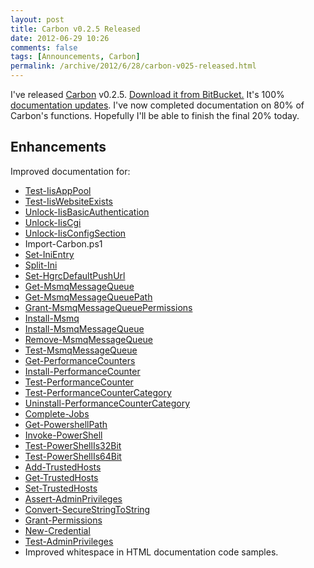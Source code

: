 ```yaml
---
layout: post
title: Carbon v0.2.5 Released
date: 2012-06-29 10:26
comments: false
tags: [Announcements, Carbon]
permalink: /archive/2012/6/28/carbon-v025-released.html
---
```


I've released [Carbon](http://get-carbon.org) v0.2.5.  [Download it from BitBucket.](https://bitbucket.org/splatteredbits/carbon/downloads) It's 100% [documentation updates](http://get-carbon.org).  I've now completed documentation on 80% of Carbon's functions.  Hopefully I'll be able to finish the final 20% today.


## Enhancements
Improved documentation for:

  * [Test-IisAppPool](http://get-carbon.org/help/Test-IisAppPool.html)
  * [Test-IisWebsiteExists](http://get-carbon.org/help/Test-IisWebsiteExists.html)
  * [Unlock-IisBasicAuthentication](http://get-carbon.org/help/Unlock-IisBasicAuthentication.html)
  * [Unlock-IisCgi](http://get-carbon.org/help/Unlock-IisCgi.html)
  * [Unlock-IisConfigSection](http://get-carbon.org/help/Unlock-IisConfigSection.html)
  * Import-Carbon.ps1
  * [Set-IniEntry](http://get-carbon.org/help/Set-IniEntry.html)
  * [Split-Ini](http://get-carbon.org/help/Split-Ini.html)
  * [Set-HgrcDefaultPushUrl](http://get-carbon.org/help/Set-HgrcDefaultPushUrl.html)
  * [Get-MsmqMessageQueue](http://get-carbon.org/help/Get-MsmqMessageQueue.html)
  * [Get-MsmqMessageQueuePath](http://get-carbon.org/help/Get-MsmqMessageQueuePath.html)
  * [Grant-MsmqMessageQueuePermissions](http://get-carbon.org/help/Grant-MsmqMessageQueuePermissions.html)
  * [Install-Msmq](http://get-carbon.org/help/Install-Msmq.html)
  * [Install-MsmqMessageQueue](http://get-carbon.org/help/Install-MsmqMessageQueue.html)
  * [Remove-MsmqMessageQueue](http://get-carbon.org/help/Remove-MsmqMessageQueue.html)
  * [Test-MsmqMessageQueue](http://get-carbon.org/help/Test-MsmqMessageQueue.html)
  * [Get-PerformanceCounters](http://get-carbon.org/help/Get-PerformanceCounters.html)
  * [Install-PerformanceCounter](http://get-carbon.org/help/Install-PerformanceCounter.html)
  * [Test-PerformanceCounter](http://get-carbon.org/help/Test-PerformanceCounter.html)
  * [Test-PerformanceCounterCategory](http://get-carbon.org/help/Test-PerformanceCounterCategory.html)
  * [Uninstall-PerformanceCounterCategory](http://get-carbon.org/help/Uninstall-PerformanceCounterCategory.html)
  * [Complete-Jobs](http://get-carbon.org/help/Complete-Jobs.html)
  * [Get-PowershellPath](http://get-carbon.org/help/Get-PowershellPath.html)
  * [Invoke-PowerShell](http://get-carbon.org/help/Invoke-PowerShell.html)
  * [Test-PowerShellIs32Bit](http://get-carbon.org/help/Test-PowerShellIs32Bit.html)
  * [Test-PowerShellIs64Bit](http://get-carbon.org/help/Test-PowerShellIs64Bit.html)
  * [Add-TrustedHosts](http://get-carbon.org/help/Add-TrustedHosts.html)
  * [Get-TrustedHosts](http://get-carbon.org/help/Get-TrustedHosts.html)
  * [Set-TrustedHosts](http://get-carbon.org/help/Set-TrustedHosts.html)
  * [Assert-AdminPrivileges](http://get-carbon.org/help/Assert-AdminPrivileges.html)
  * [Convert-SecureStringToString](http://get-carbon.org/help/Convert-SecureStringToString.html)
  * [Grant-Permissions](http://get-carbon.org/help/Grant-Permissions.html)
  * [New-Credential](http://get-carbon.org/help/New-Credential.html)
  * [Test-AdminPrivileges](http://get-carbon.org/help/Test-AdminPrivileges.html)
 * Improved whitespace in HTML documentation code samples.